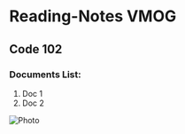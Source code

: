# Reading-Notes VMOG
## Code 102

### Documents List:
1. Doc 1
2. Doc 2

![Photo](https://res.cloudinary.com/vmog/image/upload/v1675703840/photos/cjmfib5jvtq3qo8x6vne.jpg)
